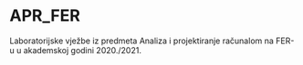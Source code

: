 # APR_FER
Laboratorijske vježbe iz predmeta Analiza i projektiranje računalom na FER-u u akademskoj godini 2020./2021.
